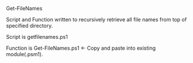 
Get-FileNames

Script and Function written to recursively retrieve all file names from top of specified directory.

Script is getfilenames.ps1

Function is Get-FileNames.ps1 <- Copy and paste into existing module(.psm1). 

